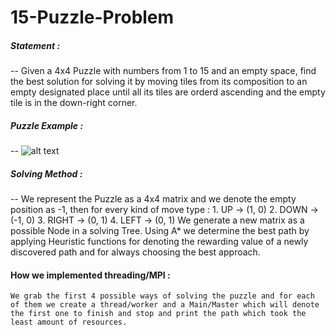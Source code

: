 # 15-Puzzle-Problem

##### Statement :
--
        Given a 4x4 Puzzle with numbers from 1 to 15 and an empty space, find the best solution for solving it by moving tiles from its composition to an empty designated place until all its tiles are orderd ascending and the empty tile is in the down-right corner.

##### Puzzle Example :
--
    ![alt text](https://upload.wikimedia.org/wikipedia/commons/f/ff/15-puzzle_magical.svg)
    
##### Solving Method :
--
    We represent the Puzzle as a 4x4 matrix and we denote the empty position as -1,
    then for every kind of move type :
        1.  UP      -> (1, 0)
        2.  DOWN    -> (-1, 0)
        3.  RIGHT   -> (0, 1)
        4.  LEFT    -> (0, 1)
    We generate a new matrix as a possible Node in a solving Tree.
    Using A* we determine the best path by applying Heuristic functions for denoting the rewarding value of a newly discovered path and for always choosing the best approach.

#### How we implemented threading/MPI :
    We grab the first 4 possible ways of solving the puzzle and for each of them we create a thread/worker and a Main/Master which will denote the first one to finish and stop and print the path which took the least amount of resources.

